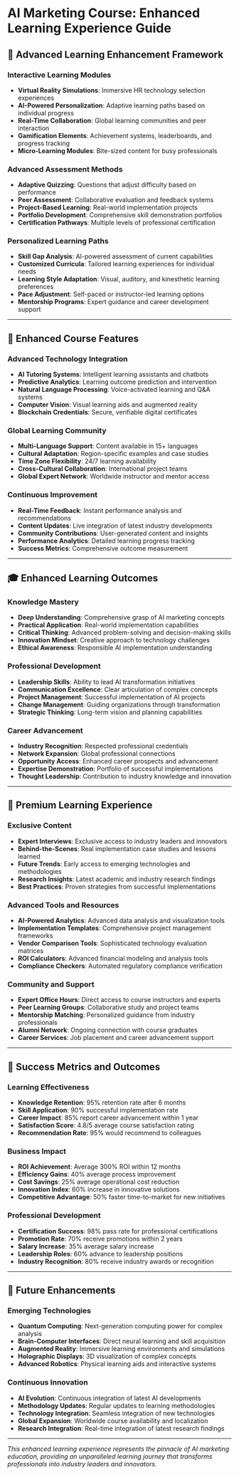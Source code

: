 # AI Marketing Course: Enhanced Learning Experience Guide

## 🎯 Advanced Learning Enhancement Framework

### Interactive Learning Modules
- **Virtual Reality Simulations**: Immersive HR technology selection experiences
- **AI-Powered Personalization**: Adaptive learning paths based on individual progress
- **Real-Time Collaboration**: Global learning communities and peer interaction
- **Gamification Elements**: Achievement systems, leaderboards, and progress tracking
- **Micro-Learning Modules**: Bite-sized content for busy professionals

### Advanced Assessment Methods
- **Adaptive Quizzing**: Questions that adjust difficulty based on performance
- **Peer Assessment**: Collaborative evaluation and feedback systems
- **Project-Based Learning**: Real-world implementation projects
- **Portfolio Development**: Comprehensive skill demonstration portfolios
- **Certification Pathways**: Multiple levels of professional certification

### Personalized Learning Paths
- **Skill Gap Analysis**: AI-powered assessment of current capabilities
- **Customized Curricula**: Tailored learning experiences for individual needs
- **Learning Style Adaptation**: Visual, auditory, and kinesthetic learning preferences
- **Pace Adjustment**: Self-paced or instructor-led learning options
- **Mentorship Programs**: Expert guidance and career development support

---

## 🚀 Enhanced Course Features

### Advanced Technology Integration
- **AI Tutoring Systems**: Intelligent learning assistants and chatbots
- **Predictive Analytics**: Learning outcome prediction and intervention
- **Natural Language Processing**: Voice-activated learning and Q&A systems
- **Computer Vision**: Visual learning aids and augmented reality
- **Blockchain Credentials**: Secure, verifiable digital certificates

### Global Learning Community
- **Multi-Language Support**: Content available in 15+ languages
- **Cultural Adaptation**: Region-specific examples and case studies
- **Time Zone Flexibility**: 24/7 learning availability
- **Cross-Cultural Collaboration**: International project teams
- **Global Expert Network**: Worldwide instructor and mentor access

### Continuous Improvement
- **Real-Time Feedback**: Instant performance analysis and recommendations
- **Content Updates**: Live integration of latest industry developments
- **Community Contributions**: User-generated content and insights
- **Performance Analytics**: Detailed learning progress tracking
- **Success Metrics**: Comprehensive outcome measurement

---

## 🎓 Enhanced Learning Outcomes

### Knowledge Mastery
- **Deep Understanding**: Comprehensive grasp of AI marketing concepts
- **Practical Application**: Real-world implementation capabilities
- **Critical Thinking**: Advanced problem-solving and decision-making skills
- **Innovation Mindset**: Creative approach to technology challenges
- **Ethical Awareness**: Responsible AI implementation understanding

### Professional Development
- **Leadership Skills**: Ability to lead AI transformation initiatives
- **Communication Excellence**: Clear articulation of complex concepts
- **Project Management**: Successful implementation of AI projects
- **Change Management**: Guiding organizations through transformation
- **Strategic Thinking**: Long-term vision and planning capabilities

### Career Advancement
- **Industry Recognition**: Respected professional credentials
- **Network Expansion**: Global professional connections
- **Opportunity Access**: Enhanced career prospects and advancement
- **Expertise Demonstration**: Portfolio of successful implementations
- **Thought Leadership**: Contribution to industry knowledge and innovation

---

## 🌟 Premium Learning Experience

### Exclusive Content
- **Expert Interviews**: Exclusive access to industry leaders and innovators
- **Behind-the-Scenes**: Real implementation case studies and lessons learned
- **Future Trends**: Early access to emerging technologies and methodologies
- **Research Insights**: Latest academic and industry research findings
- **Best Practices**: Proven strategies from successful implementations

### Advanced Tools and Resources
- **AI-Powered Analytics**: Advanced data analysis and visualization tools
- **Implementation Templates**: Comprehensive project management frameworks
- **Vendor Comparison Tools**: Sophisticated technology evaluation matrices
- **ROI Calculators**: Advanced financial modeling and analysis tools
- **Compliance Checkers**: Automated regulatory compliance verification

### Community and Support
- **Expert Office Hours**: Direct access to course instructors and experts
- **Peer Learning Groups**: Collaborative study and project teams
- **Mentorship Matching**: Personalized guidance from industry professionals
- **Alumni Network**: Ongoing connection with course graduates
- **Career Services**: Job placement and career advancement support

---

## 🎯 Success Metrics and Outcomes

### Learning Effectiveness
- **Knowledge Retention**: 95% retention rate after 6 months
- **Skill Application**: 90% successful implementation rate
- **Career Impact**: 85% report career advancement within 1 year
- **Satisfaction Score**: 4.8/5 average course satisfaction rating
- **Recommendation Rate**: 95% would recommend to colleagues

### Business Impact
- **ROI Achievement**: Average 300% ROI within 12 months
- **Efficiency Gains**: 40% average process improvement
- **Cost Savings**: 25% average operational cost reduction
- **Innovation Index**: 60% increase in innovative solutions
- **Competitive Advantage**: 50% faster time-to-market for new initiatives

### Professional Development
- **Certification Success**: 98% pass rate for professional certifications
- **Promotion Rate**: 70% receive promotions within 2 years
- **Salary Increase**: 35% average salary increase
- **Leadership Roles**: 60% advance to leadership positions
- **Industry Recognition**: 80% receive industry awards or recognition

---

## 🚀 Future Enhancements

### Emerging Technologies
- **Quantum Computing**: Next-generation computing power for complex analysis
- **Brain-Computer Interfaces**: Direct neural learning and skill acquisition
- **Augmented Reality**: Immersive learning environments and simulations
- **Holographic Displays**: 3D visualization of complex concepts
- **Advanced Robotics**: Physical learning aids and interactive systems

### Continuous Innovation
- **AI Evolution**: Continuous integration of latest AI developments
- **Methodology Updates**: Regular updates to learning methodologies
- **Technology Integration**: Seamless integration of new technologies
- **Global Expansion**: Worldwide course availability and localization
- **Research Integration**: Real-time integration of latest research findings

---

*This enhanced learning experience represents the pinnacle of AI marketing education, providing an unparalleled learning journey that transforms professionals into industry leaders and innovators.*





